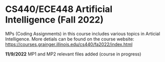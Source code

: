 # CS440/ECE448 Artificial Intelligence (Fall 2022) 
MPs (Coding Assignments) in this course includes various topics in Articial Intelligence. More detials can be found on the course website: https://courses.grainger.illinois.edu/cs440/fa2022/index.html

**11/9/2022** MP1 and MP2 relevant files added (course in progress)
